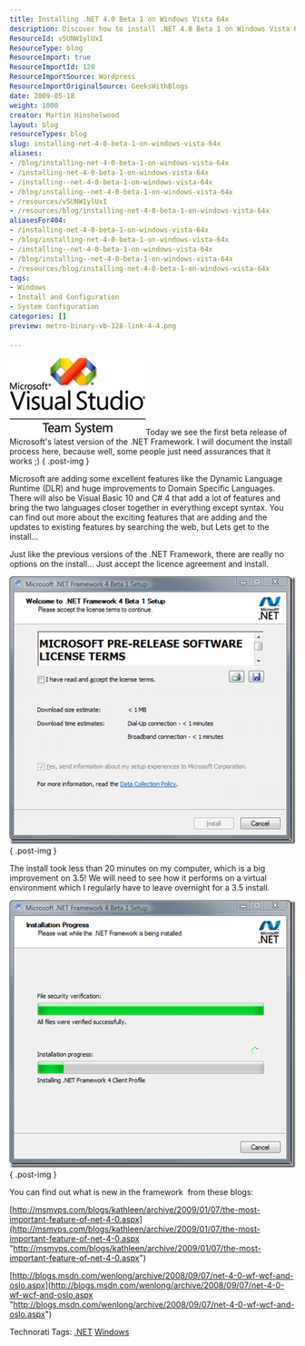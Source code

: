 ```yaml
---
title: Installing .NET 4.0 Beta 1 on Windows Vista 64x
description: Discover how to install .NET 4.0 Beta 1 on Windows Vista 64x with ease. Explore new features and improvements in this comprehensive guide!
ResourceId: v5UNW1ylUxI
ResourceType: blog
ResourceImport: true
ResourceImportId: 120
ResourceImportSource: Wordpress
ResourceImportOriginalSource: GeeksWithBlogs
date: 2009-05-18
weight: 1000
creator: Martin Hinshelwood
layout: blog
resourceTypes: blog
slug: installing-net-4-0-beta-1-on-windows-vista-64x
aliases:
- /blog/installing-net-4-0-beta-1-on-windows-vista-64x
- /installing-net-4-0-beta-1-on-windows-vista-64x
- /installing--net-4-0-beta-1-on-windows-vista-64x
- /blog/installing--net-4-0-beta-1-on-windows-vista-64x
- /resources/v5UNW1ylUxI
- /resources/blog/installing-net-4-0-beta-1-on-windows-vista-64x
aliasesFor404:
- /installing-net-4-0-beta-1-on-windows-vista-64x
- /blog/installing-net-4-0-beta-1-on-windows-vista-64x
- /installing--net-4-0-beta-1-on-windows-vista-64x
- /blog/installing--net-4-0-beta-1-on-windows-vista-64x
- /resources/blog/installing-net-4-0-beta-1-on-windows-vista-64x
tags:
- Windows
- Install and Configuration
- System Configuration
categories: []
preview: metro-binary-vb-128-link-4-4.png

---
```

[![VS-TS_rgb_thumb[2][5]](images/Installing.NET4_.0Beta1onWindowsVista64x_E872-VS-TS_rgb_thumb25-3-3.png)](/Users/martihins/AppData/Local/Temp/WindowsLiveWriter1286139640/supfiles16EE3EF/VS-TS_rgb%5B4%5D.png)Today we see the first beta release of Microsoft's latest version of the .NET Framework. I will document the install process here, because well, some people just need assurances that it works ;)
{ .post-img }

Microsoft are adding some excellent features like the Dynamic Language Runtime (DLR) and huge improvements to Domain Specific Languages. There will also be Visual Basic 10 and C# 4 that add a lot of features and bring the two languages closer together in everything except syntax. You can find out more about the exciting features that are adding and the updates to existing features by searching the web, but Lets get to the install…

Just like the previous versions of the .NET Framework, there are really no options on the install… Just accept the licence agreement and install.

[![image_thumb2](images/Installing.NET4_.0Beta1onWindowsVista64x_E872-image_thumb2-1-1.png)](/Users/martihins/AppData/Local/Temp/WindowsLiveWriter1286139640/supfiles16EE3EF/image6.png)
{ .post-img }

The install took less than 20 minutes on my computer, which is a big improvement on 3.5! We will need to see how it performs on a virtual environment which I regularly have to leave overnight for a 3.5 install.

[![image_thumb3](images/Installing.NET4_.0Beta1onWindowsVista64x_E872-image_thumb3-2-2.png)](/Users/martihins/AppData/Local/Temp/WindowsLiveWriter1286139640/supfiles16EE3EF/image7.png)
{ .post-img }

You can find out what is new in the framework  from these blogs:

[http://msmvps.com/blogs/kathleen/archive/2009/01/07/the-most-important-feature-of-net-4-0.aspx](http://msmvps.com/blogs/kathleen/archive/2009/01/07/the-most-important-feature-of-net-4-0.aspx "http://msmvps.com/blogs/kathleen/archive/2009/01/07/the-most-important-feature-of-net-4-0.aspx")

[http://blogs.msdn.com/wenlong/archive/2008/09/07/net-4-0-wf-wcf-and-oslo.aspx](http://blogs.msdn.com/wenlong/archive/2008/09/07/net-4-0-wf-wcf-and-oslo.aspx "http://blogs.msdn.com/wenlong/archive/2008/09/07/net-4-0-wf-wcf-and-oslo.aspx")

Technorati Tags: [.NET](http://technorati.com/tags/.NET) [Windows](http://technorati.com/tags/Windows)
